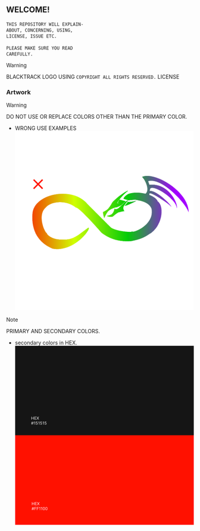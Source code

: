 ## WELCOME!

```
THIS REPOSITORY WILL EXPLAIN-
ABOUT, CONCERNING, USING,
LICENSE, ISSUE ETC.

PLEASE MAKE SURE YOU READ
CAREFULLY.
```
>[!WARNING]
>BLACKTRACK LOGO USING `COPYRIGHT ALL RIGHTS RESERVED.` LICENSE

### Artwork

> [!WARNING]
> DO NOT USE OR REPLACE COLORS OTHER THAN THE PRIMARY COLOR.
> 
> - WRONG USE EXAMPLES
![WRONG USE EXAMPLE](/assets/example/wrong-use-example.png)


> [!NOTE]
> PRIMARY AND SECONDARY COLORS.
> 
> - secondary colors in HEX.
![Secondary Colors](/assets/element-1.png)
